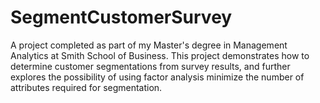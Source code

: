 # SegmentCustomerSurvey
A project completed as part of my Master's degree in Management Analytics at Smith School of Business.  This project demonstrates how to determine customer segmentations from survey results, and further explores the possibility of using factor analysis minimize the number of attributes required for segmentation.
